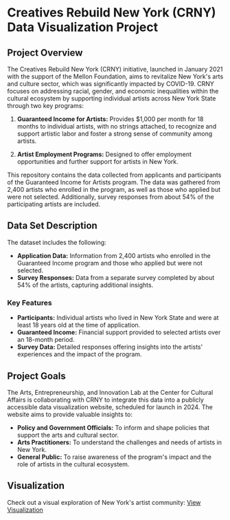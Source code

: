 # Creatives Rebuild New York (CRNY) Data Visualization Project

## Project Overview

The Creatives Rebuild New York (CRNY) initiative, launched in January 2021 with the support of the Mellon Foundation, aims to revitalize New York's arts and culture sector, which was significantly impacted by COVID-19. CRNY focuses on addressing racial, gender, and economic inequalities within the cultural ecosystem by supporting individual artists across New York State through two key programs:

1. **Guaranteed Income for Artists:** Provides $1,000 per month for 18 months to individual artists, with no strings attached, to recognize and support artistic labor and foster a strong sense of community among artists.

2. **Artist Employment Programs:** Designed to offer employment opportunities and further support for artists in New York.

This repository contains the data collected from applicants and participants of the Guaranteed Income for Artists program. The data was gathered from 2,400 artists who enrolled in the program, as well as those who applied but were not selected. Additionally, survey responses from about 54% of the participating artists are included.

## Data Set Description

The dataset includes the following:

- **Application Data:** Information from 2,400 artists who enrolled in the Guaranteed Income program and those who applied but were not selected.
- **Survey Responses:** Data from a separate survey completed by about 54% of the artists, capturing additional insights.

### Key Features

- **Participants:** Individual artists who lived in New York State and were at least 18 years old at the time of application.
- **Guaranteed Income:** Financial support provided to selected artists over an 18-month period.
- **Survey Data:** Detailed responses offering insights into the artists' experiences and the impact of the program.

## Project Goals

The Arts, Entrepreneurship, and Innovation Lab at the Center for Cultural Affairs is collaborating with CRNY to integrate this data into a publicly accessible data visualization website, scheduled for launch in 2024. The website aims to provide valuable insights to:

- **Policy and Government Officials:** To inform and shape policies that support the arts and cultural sector.
- **Arts Practitioners:** To understand the challenges and needs of artists in New York.
- **General Public:** To raise awareness of the program's impact and the role of artists in the cultural ecosystem.

## Visualization

Check out a visual exploration of New York's artist community: [View Visualization](https://infogram.com/a-visual-exploration-of-new-yorks-artist-community-1h984wv35kv0d2p?live)


